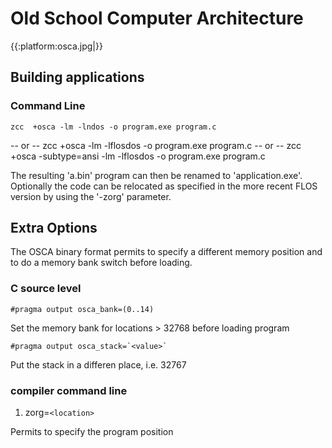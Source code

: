 #  Old School Computer Architecture

{{:platform:osca.jpg|}}

## Building applications


### Command Line

    zcc  +osca -lm -lndos -o program.exe program.c
-- or --
    zcc  +osca -lm -lflosdos -o program.exe program.c
-- or --
    zcc  +osca -subtype=ansi -lm -lflosdos -o program.exe program.c

The resulting 'a.bin' program can then be renamed to 'application.exe'.
Optionally the code can be relocated as specified in the more recent FLOS version by using the '-zorg' parameter.

## Extra Options

The OSCA binary format permits to specify a different memory position and to do a memory bank switch before loading.

###  C source level

    #pragma output osca_bank=(0..14)

Set the memory bank for locations > 32768 before loading program

    #pragma output osca_stack=`<value>` 
Put the stack in a differen place, i.e. 32767

###  compiler command line

 1. zorg=`<location>`

Permits to specify the program position

